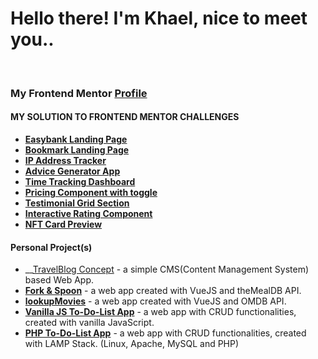 
# Hello there! I'm Khael, nice to meet you..
<br/>

### My Frontend Mentor __[Profile](https://frontendmentor.io/profile/i-am-Khael/)__
#### __MY SOLUTION TO FRONTEND MENTOR CHALLENGES__

- __[Easybank Landing Page](https://www.frontendmentor.io/solutions/easybank-landing-page-featuring-html-sass-and-javascript-HJRnEK0rq)__
- __[Bookmark Landing Page](https://www.frontendmentor.io/solutions/bookmark-landing-page-featuring-html-sassscss-and-javascript-ryUUtJa49)__
- __[IP Address Tracker](https://www.frontendmentor.io/solutions/ip-address-tracker-feat-js-ip-geo-api-leafletjs-and-openstreetmap-Sk39psDV5)__
- __[Advice Generator App](https://www.frontendmentor.io/solutions/advice-generator-app-using-html5-css3-and-vanilla-js-S1-ZYT7Q5)__
- __[Time Tracking Dashboard](https://www.frontendmentor.io/solutions/time-tracking-dashboard-featuring-html5-css3-and-vanilla-js-rkG5dL2Q5)__
- __[Pricing Component with toggle](https://www.frontendmentor.io/solutions/pricing-component-with-toggle-featuring-html-css-and-vanilla-js-HkZY251V5)__
- __[Testimonial Grid Section](https://www.frontendmentor.io/solutions/testimonials-grid-section-featuring-html-and-css-grid-B1gLZHeV9)__
- __[Interactive Rating Component](https://www.frontendmentor.io/solutions/interactive-rating-component-created-with-html-css-and-js-Bki4-uEQc)__
- __[NFT Card Preview](https://www.frontendmentor.io/solutions/nft-preview-card-component-html-and-css-SJFq9hS7q)__


#### __Personal Project(s)__
- __[TravelBlog Concept](https://github.com/i-am-Khael/travelBlog) - a simple CMS(Content Management System) based Web App.
- __[Fork & Spoon](https://github.com/i-am-Khael/VueJS-ForkAndSpoon)__ - a web app created with VueJS and theMealDB API.
- __[lookupMovies](https://github.com/i-am-Khael/VueJS-LookupMovies)__ - a web app created with VueJS and OMDB API.
- __[Vanilla JS To-Do-List App](https://github.com/i-am-Khael/JS-ToDoList)__ - a web app with CRUD functionalities, created with vanilla JavaScript.
- __[PHP To-Do-List App](https://github.com/i-am-Khael/ToDoList)__ - a web app with CRUD functionalities, created with LAMP Stack. (Linux, Apache, MySQL and PHP)
